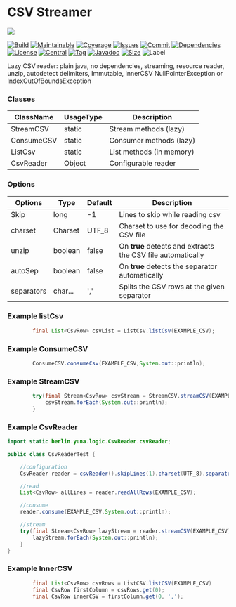 # CSV Streamer

[![](https://img.shields.io/static/v1?label=Sponsor&message=%E2%9D%A4&logo=GitHub&color=%23fe8e86)](https://github.com/sponsors/YunaBraska)

[![Build][build_shield]][build_link]
[![Maintainable][maintainable_shield]][maintainable_link]
[![Coverage][coverage_shield]][coverage_link]
[![Issues][issues_shield]][issues_link]
[![Commit][commit_shield]][commit_link]
[![Dependencies][dependency_shield]][dependency_link]
[![License][license_shield]][license_link]
[![Central][central_shield]][central_link]
[![Tag][tag_shield]][tag_link]
[![Javadoc][javadoc_shield]][javadoc_link]
[![Size][size_shield]][size_shield]
![Label][label_shield]

[build_shield]: https://github.com/YunaBraska/csv-streamer/workflows/Daily/badge.svg
[build_link]: https://github.com/YunaBraska/csv-streamer/actions?query=workflow%3AJDaily
[maintainable_shield]: https://img.shields.io/codeclimate/maintainability/YunaBraska/csv-streamer?style=flat-square
[maintainable_link]: https://codeclimate.com/github/YunaBraska/csv-streamer/maintainability
[coverage_shield]: https://img.shields.io/codeclimate/coverage/YunaBraska/csv-streamer?style=flat-square
[coverage_link]: https://codeclimate.com/github/YunaBraska/csv-streamer/test_coverage
[issues_shield]: https://img.shields.io/github/issues/YunaBraska/csv-streamer?style=flat-square
[issues_link]: https://github.com/YunaBraska/csv-streamer/commits/main
[commit_shield]: https://img.shields.io/github/last-commit/YunaBraska/csv-streamer?style=flat-square
[commit_link]: https://github.com/YunaBraska/csv-streamer/issues
[license_shield]: https://img.shields.io/github/license/YunaBraska/csv-streamer?style=flat-square
[license_link]: https://github.com/YunaBraska/csv-streamer/blob/main/LICENSE
[dependency_shield]: https://snyk.io/test/github/YunaBraska/csv-streamer/badge.svg?style=flat-square
[dependency_link]: https://snyk.io/test/github/YunaBraska/csv-streamer
[central_shield]: https://img.shields.io/maven-central/v/berlin.yuna/csv-streamer?style=flat-square
[central_link]:https://search.maven.org/artifact/berlin.yuna/csv-streamer
[tag_shield]: https://img.shields.io/github/v/tag/YunaBraska/csv-streamer?style=flat-square
[tag_link]: https://github.com/YunaBraska/csv-streamer/releases
[javadoc_shield]: https://javadoc.io/badge2/berlin.yuna/csv-streamer/javadoc.svg?style=flat-square
[javadoc_link]: https://javadoc.io/doc/berlin.yuna/csv-streamer
[size_shield]: https://img.shields.io/github/repo-size/YunaBraska/csv-streamer?style=flat-square
[label_shield]: https://img.shields.io/badge/Yuna-QueenInside-blueviolet?style=flat-square
[gitter_shield]: https://img.shields.io/gitter/room/YunaBraska/csv-streamer?style=flat-square
[gitter_link]: https://gitter.im/csv-streamer/Lobby

Lazy CSV reader: plain java, no dependencies, streaming, resource reader, unzip, autodetect delimiters, Immutable,
InnerCSV NullPointerException or IndexOutOfBoundsException

### Classes

| ClassName  | UsageType | Description              |
|------------|-----------|--------------------------|
| StreamCSV  | static    | Stream methods (lazy)    | 
| ConsumeCSV | static    | Consumer methods (lazy)  | 
| ListCsv    | static    | List methods (in memory) | 
| CsvReader  | Object    | Configurable reader      | 

### Options

| Options    | Type    | Default | Description                                                 |
|------------|---------|---------|-------------------------------------------------------------|
| Skip       | long    | -1      | Lines to skip while reading csv                             | 
| charset    | Charset | UTF_8   | Charset to use for decoding the CSV file                    | 
| unzip      | boolean | false   | On **true** detects and extracts the CSV file automatically | 
| autoSep    | boolean | false   | On **true** detects the separator automatically             | 
| separators | char... | ','     | Splits the CSV rows at the given separator                  | 

### Example listCsv

```java
        final List<CsvRow> csvList = ListCsv.listCsv(EXAMPLE_CSV);
```

### Example ConsumeCSV

```java
        ConsumeCSV.consumeCsv(EXAMPLE_CSV,System.out::println);
```

### Example StreamCSV

```java
        try(final Stream<CsvRow> csvStream = StreamCSV.streamCSV(EXAMPLE_CSV)){
            csvStream.forEach(System.out::println);
        }
```

### Example CsvReader

```java
import static berlin.yuna.logic.CsvReader.csvReader;

public class CsvReaderTest {

    //configuration
    CsvReader reader = csvReader().skipLines(1).charset(UTF_8).separator(';').unzip(true).autoSep(true);

    //read
    List<CsvRow> allLines = reader.readAllRows(EXAMPLE_CSV);

    //consume
    reader.consume(EXAMPLE_CSV,System.out::println);

    //stream
    try(final Stream<CsvRow> lazyStream = reader.streamCSV(EXAMPLE_CSV)){
        lazyStream.forEach(System.out::println);
    }
}
```

### Example InnerCSV

```java
        final List<CsvRow> csvRows = ListCSV.listCSV(EXAMPLE_CSV)
        final CsvRow firstColumn = csvRows.get(0);
        final CsvRow innerCSV = firstColumn.get(0, ','); 
```

